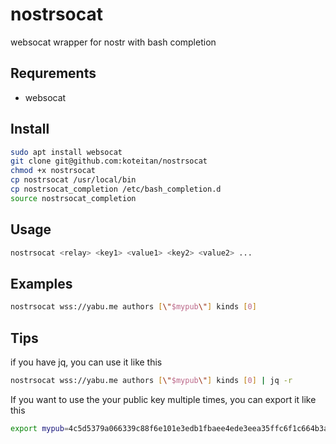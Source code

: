 # nostrsocat
websocat wrapper for nostr with bash completion

## Requrements
- websocat

## Install
```bash
sudo apt install websocat
git clone git@github.com:koteitan/nostrsocat
chmod +x nostrsocat
cp nostrsocat /usr/local/bin
cp nostrsocat_completion /etc/bash_completion.d
source nostrsocat_completion
```

## Usage
```bash
nostrsocat <relay> <key1> <value1> <key2> <value2> ...
```

## Examples
```bash
nostrsocat wss://yabu.me authors [\"$mypub\"] kinds [0]
```

## Tips
if you have jq, you can use it like this
```bash
nostrsocat wss://yabu.me authors [\"$mypub\"] kinds [0] | jq -r
```

If you want to use the your public key multiple times, you can export it like this
```bash
export mypub=4c5d5379a066339c88f6e101e3edb1fbaee4ede3eea35ffc6f1c664b3a4383ee
```

